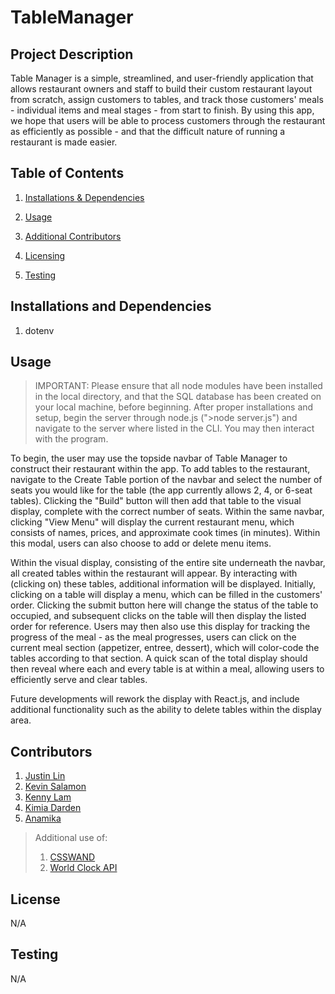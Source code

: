 # TableManager

## Project Description 

Table Manager is a simple, streamlined, and user-friendly application that allows restaurant owners and staff to build their custom restaurant layout from scratch, assign customers to tables, and track those customers' meals - individual items and meal stages - from start to finish. By using this app, we hope that users will be able to process customers through the restaurant as efficiently as possible - and that the difficult nature of running a restaurant is made easier.

## Table of Contents 

1. [Installations & Dependencies](##Installations-And-Dependencies)

2. [Usage](##Usage) 

3. [Additional Contributors](##Additional-Contributors)

4. [Licensing](##License) 

5. [Testing](##Testing)

## Installations and Dependencies 

1. dotenv


## Usage 

> IMPORTANT: Please ensure that all node modules have been installed in the local directory, and that the SQL database has been created on your local machine, before beginning.
> After proper installations and setup, begin the server through node.js (">node server.js") and navigate to the server where listed in the CLI. You may then interact with the program. 

To begin, the user may use the topside navbar of Table Manager to construct their restaurant within the app. To add tables to the restaurant, navigate to the Create Table portion of the navbar and select the number of seats you would like for the table (the app currently allows 2, 4, or 6-seat tables). Clicking the "Build" button will then add that table to the visual display, complete with the correct number of seats. Within the same navbar, clicking "View Menu" will display the current restaurant menu, which consists of names, prices, and approximate cook times (in minutes). Within this modal, users can also choose to add or delete menu items.

Within the visual display, consisting of the entire site underneath the navbar, all created tables within the restaurant will appear. By interacting with (clicking on) these tables, additional information will be displayed. Initially, clicking on a table will display a menu, which can be filled in the customers' order. Clicking the submit button here will change the status of the table to occupied, and subsequent clicks on the table will then display the listed order for reference. Users may then also use this display for tracking the progress of the meal - as the meal progresses, users can click on the current meal section (appetizer, entree, dessert), which will color-code the tables according to that section. A quick scan of the total display should then reveal where each and every table is at within a meal, allowing users to efficiently serve and clear tables. 

Future developments will rework the display with React.js, and include additional functionality such as the ability to delete tables within the display area.

## Contributors 

1. [Justin Lin](https://github.com/Chih-Chien-Lin)
2. [Kevin Salamon](https://github.com/kevin-salamon)
3. [Kenny Lam](https://github.com/Thewa55)
4. [Kimia Darden](https://github.com/kimiadarden)
4. [Anamika ](https://github.com/anam2028)


> Additional use of: 
> 1. [CSSWAND](https://www.csswand.dev/)
> 2. [World Clock API](https://rapidapi.com/theapiguy/api/world-clock?endpoint=apiendpoint_afd95fbf-b915-4ec9-99e7-13550b5ebe78)

## License 

N/A

## Testing 

N/A
